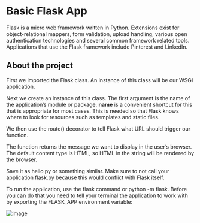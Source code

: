 # Basic Flask App
Flask is a micro web framework written in Python. Extensions exist for object-relational mappers, form validation, upload handling, various open authentication technologies and several common framework related tools.  Applications that use the Flask framework include Pinterest and LinkedIn.

## About the project


First we imported the Flask class. An instance of this class will be our WSGI application.

Next we create an instance of this class. The first argument is the name of the application’s module or package. __name__ is a convenient shortcut for this that is appropriate for most cases. This is needed so that Flask knows where to look for resources such as templates and static files.

We then use the route() decorator to tell Flask what URL should trigger our function.

The function returns the message we want to display in the user’s browser. The default content type is HTML, so HTML in the string will be rendered by the browser.

Save it as hello.py or something similar. Make sure to not call your application flask.py because this would conflict with Flask itself.

To run the application, use the flask command or python -m flask. Before you can do that you need to tell your terminal the application to work with by exporting the FLASK_APP environment variable:

![image](https://user-images.githubusercontent.com/76660005/137589564-fb421a1d-33a3-4663-839a-f3d88d6cd683.png)


